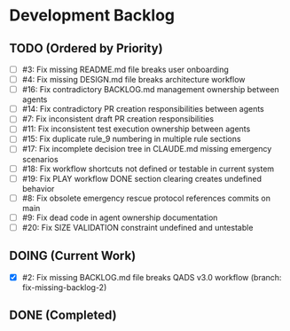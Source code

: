 # Development Backlog

## TODO (Ordered by Priority)

- [ ] #3: Fix missing README.md file breaks user onboarding  
- [ ] #4: Fix missing DESIGN.md file breaks architecture workflow
- [ ] #16: Fix contradictory BACKLOG.md management ownership between agents
- [ ] #14: Fix contradictory PR creation responsibilities between agents
- [ ] #7: Fix inconsistent draft PR creation responsibilities
- [ ] #11: Fix inconsistent test execution ownership between agents
- [ ] #15: Fix duplicate rule_9 numbering in multiple rule sections
- [ ] #17: Fix incomplete decision tree in CLAUDE.md missing emergency scenarios
- [ ] #18: Fix workflow shortcuts not defined or testable in current system
- [ ] #19: Fix PLAY workflow DONE section clearing creates undefined behavior
- [ ] #8: Fix obsolete emergency rescue protocol references commits on main
- [ ] #9: Fix dead code in agent ownership documentation
- [ ] #20: Fix SIZE VALIDATION constraint undefined and untestable

## DOING (Current Work)

- [x] #2: Fix missing BACKLOG.md file breaks QADS v3.0 workflow (branch: fix-missing-backlog-2)

## DONE (Completed)